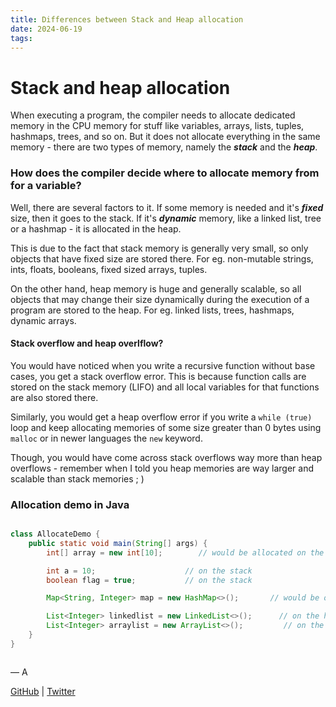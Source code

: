 ```yaml
---
title: Differences between Stack and Heap allocation
date: 2024-06-19
tags:
---
```


# Stack and heap allocation

When executing a program, the compiler needs to allocate dedicated memory in the CPU memory for stuff like variables, arrays, lists, tuples, hashmaps, trees, and so on. But it does not allocate everything in the same memory - there are two types of memory, namely the **_stack_** and the **_heap_**.

### How does the compiler decide where to allocate memory from for a variable?

Well, there are several factors to it. If some memory is needed and it's **_fixed_** size, then it goes to the stack. If it's **_dynamic_** memory, like a linked list, tree or a hashmap - it is allocated in the heap.

This is due to the fact that stack memory is generally very small, so only objects that have fixed size are stored there. For eg. non-mutable strings, ints, floats, booleans, fixed sized arrays, tuples.

On the other hand, heap memory is huge and generally scalable, so all objects that may change their size dynamically during the execution of a program are stored to the heap. For eg. linked lists, trees, hashmaps, dynamic arrays.

#### Stack overflow and heap overlflow?

You would have noticed when you write a recursive function without base cases, you get a stack overflow error. This is because function calls are stored on the stack memory (LIFO) and all local variables for that functions are also stored there.

Similarly, you would get a heap overflow error if you write a `while (true)` loop and keep allocating memories of some size greater than 0 bytes using `malloc` or in newer languages the `new` keyword.

Though, you would have come across stack overflows way more than heap overflows - remember when I told you heap memories are way larger and scalable than stack memories ; )

### Allocation demo in Java

```java

class AllocateDemo {
    public static void main(String[] args) {
        int[] array = new int[10];        // would be allocated on the stack since fixed size

        int a = 10;                    // on the stack
        boolean flag = true;           // on the stack

        Map<String, Integer> map = new HashMap<>();       // would be on the heap since it's size can change during execution

        List<Integer> linkedlist = new LinkedList<>();      // on the heap
        List<Integer> arraylist = new ArrayList<>();         // on the heap
    }
}



```

— A

[GitHub](https://github.com/athkdev) | [Twitter](https://twitter.com/athkdev)
